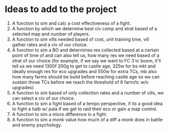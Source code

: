
# Ideas to add to the project

1. A function to sim and calc a cost effectiveness of a fight.
2. A function by which we determine best civ comp and strat based of a selected map and number of players.
3. A function to sim vills needed based of cost, unit training time, vill gather rates and a civ of our choice.
4. A function to sim a BO and determines res collected based at a certain point of time of and can also tell us, how many res we need based of a strat of our choice (for example, if we say we want to FC 3 tc boom, it'll tell us we need 1300f 200g to get to castle age, 325w for bs mkt and ideally enough res for eco upgrades and 550w for extra TCs, mb also how many farms should be build before reaching castle age so we can sustain those TCs before we reach the threshold of 6 farm/tc w/o upgrades) 
5. A function to sim based of only collection rates and a number of vills, we can select a civ of our choice.
6. A function to sim a fight based of a tempo perspective, if its a good idea to fight a halb w/ pala if we get to raid their eco or gain a map control.
7. A function to sim a micro difference in a fight.
8. A function to sim a monk value how much of a diff a monk does in battle and enemy psychology.


